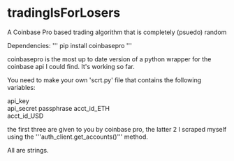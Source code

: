 # tradingIsForLosers
A Coinbase Pro based trading algorithm that is completely (psuedo) random

Dependencies:
'''
pip install coinbasepro
'''

coinbasepro is the most up to date version of a python wrapper for the coinbase api I could find. It's working so far.

You need to make your own 'scrt.py' file that contains the following variables:

api_key   
api_secret
passphrase 
acct_id_ETH    
acct_id_USD 

the first three are given to you by coinbase pro,
the latter 2 I scraped myself using the '''auth_client.get_accounts()''' method. 

All are strings.
